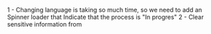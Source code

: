 1 - Changing language is taking so much time, so we need to add an Spinner loader that Indicate that the process is "In progres"
2 - Clear sensitive information from 